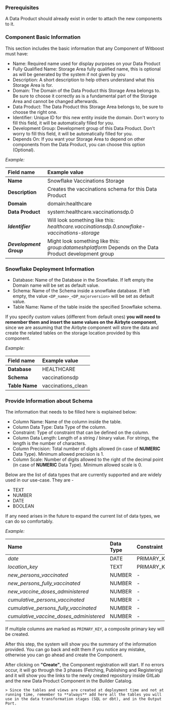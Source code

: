 ### Prerequisites

A Data Product should already exist in order to attach the new components to it.

### Component Basic Information

This section includes the basic information that any Component of Witboost must have:

- Name: Required name used for display purposes on your Data Product
- Fully Qualified Name: Storage Area fully qualified name, this is optional as will be generated by the system if not given by you
- Description: A short description to help others understand what this Storage Area is for.
- Domain: The Domain of the Data Product this Storage Area belongs to. Be sure to choose it correctly as is a fundamental part of the Storage Area and cannot be changed afterwards.
- Data Product: The Data Product this Storage Area belongs to, be sure to choose the right one.
- Identifier: Unique ID for this new entity inside the domain. Don't worry to fill this field, it will be automatically filled for you.
- Development Group: Development group of this Data Product. Don't worry to fill this field, it will be automatically filled for you.
- Depends On: If you want your Storage Area to depend on other components from the Data Product, you can choose this option (Optional).

*Example:*

| Field name              | Example value                                                                                          |
|:------------------------|:-------------------------------------------------------------------------------------------------------|
| **Name**                | Snowflake Vaccinations Storage                                                                         |
| **Description**         | Creates the vaccinations schema for this Data Product                                                  |
| **Domain**              | domain:healthcare                                                                                      |
| **Data Product**        | system:healthcare.vaccinationsdp.0                                                                     |
| ***Identifier***        | Will look something like this: *healthcare.vaccinationsdp.0.snowflake-vaccinations-storage*            |
| ***Development Group*** | Might look something like this: *group:datameshplatform* Depends on the Data Product development group |

### Snowflake Deployment Information

- Database: Name of the Database in the Snowflake. If left empty the Domain name will be set as default value.
- Schema: Name of the Schema inside a snowflake database. If left empty, the value `<DP_name>_<DP_majorversion>` will be set as default value.
- Table Name: Name of the table inside the specified Snowflake schema.

If you specify custom values (different from default ones) **you will need to remember them and insert the same values on the Airbyte component**, since we are assuming that the Airbyte component will store the data and create the related tables on the storage location provided by this component.

*Example:*

| Field name     | Example value      |
|:---------------|:-------------------|
| **Database**   | HEALTHCARE         |
| **Schema**     | vaccinationsdp     |
| **Table Name** | vaccinations_clean |


### Provide Information about Schema

The information that needs to be filled here is explained below:

- Column Name: Name of the column inside the table.
- Column Data Type: Data Type of the column.
- Constraint: Type of constraint that can be defined on the column.
- Column Data Length: Length of a string / binary value. For strings, the length is the number of characters.
- Column Precision: Total number of digits allowed (in case of **NUMERIC** Data Type). Minimum allowed precision is 1.
- Column Scale: Number of digits allowed to the right of the decimal point (in case of **NUMERIC** Data Type). Minimum allowed scale is 0.

Below are the list of data types that are currently supported and are widely used in our use-case. They are -

- TEXT
- NUMBER
- DATE
- BOOLEAN

If any need arises in the future to expand the current list of data types, we can do so comfortably.

*Example:*

| Name                                    | Data Type | Constraint  | Data Length | Precision | Scale |
|:----------------------------------------|:----------|:------------|:------------|:----------|:------|
| _date_                                  | DATE      | PRIMARY_KEY | -           | -         | -     |
| _location_key_                          | TEXT      | PRIMARY_KEY | -           | -         | -     |
| _new_persons_vaccinated_                | NUMBER    | -           | -           | -         | -     |
| _new_persons_fully_vaccinated_          | NUMBER    | -           | -           | -         | -     |
| _new_vaccine_doses_administered_        | NUMBER    | -           | -           | -         | -     |
| _cumulative_persons_vaccinated_         | NUMBER    | -           | -           | -         | -     |
| _cumulative_persons_fully_vaccinated_   | NUMBER    | -           | -           | -         | -     |
| _cumulative_vaccine_doses_administered_ | NUMBER    | -           | -           | -         | -     |

If multiple columns are marked as `PRIMARY_KEY`, a composite primary key will be created.

After this step, the system will show you the summary of the information provided. You can go back and edit them if you notice any mistake, otherwise you can go ahead and create the Component.

After clicking on **"Create"**, the Component registration will start. If no errors occur, it will go through the 3 phases (Fetching, Publishing and Registering) and it will show you the links to the newly created repository inside GitLab and the new Data Product Component in the Builder Catalog.

    > Since the tables and views are created at deployment time and not at running time, remember to **always** add here all the tables you will use in the data transformation stages (SQL or dbt), and in the Output Port.